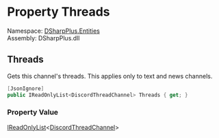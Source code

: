 # Property Threads

Namespace: [DSharpPlus.Entities](DSharpPlus.Entities.md)  
Assembly: DSharpPlus.dll

## <a id="DSharpPlus_Entities_DiscordChannel_Threads"></a>Threads

Gets this channel's threads. This applies only to text and news channels.

```csharp
[JsonIgnore]
public IReadOnlyList<DiscordThreadChannel> Threads { get; }
```

### Property Value

[IReadOnlyList](https://learn.microsoft.com/dotnet/api/system.collections.generic.ireadonlylist\-1)<[DiscordThreadChannel](DSharpPlus.Entities.DiscordThreadChannel.md)\>

